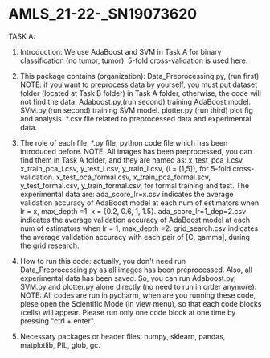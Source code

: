 # AMLS_21-22-_SN19073620
TASK A:

1. Introduction: 
We use AdaBoost and SVM in Task A for binary classification (no tumor, tumor). 5-fold cross-validation is used here. 

2. This package contains (organization): 
Data_Preprocessing.py, (run first)  NOTE: if you want to preprocess data by yourself, you must put dataset folder
(located at Task B folder) in Task A folder, otherwise, the code will not find the data.
Adaboost.py,(run second) training AdaBoost model.
SVM.py,(run second) training SVM model.
plotter.py (run third) plot fig and analysis.
*.csv file related to preprocessed data and experimental data.

3. The role of each file:
*.py file, python code file which has been introduced before.
NOTE: All images has been preprocessed, you can find them in Task A folder, and they are named as: 
x_test_pca_i.csv, x_train_pca_i.csv, y_test_i.csv, y_train_i.csv,  (i = [1,5]),  for 5-fold cross-validation.
x_test_pca_formal.csv, x_train_pca_formal.scv,  y_test_formal.csv, y_train_formal.csv,  for formal training and test.
The experimental data are:
ada_score_lr=x.csv  indicates the average validation accuracy of AdaBoost model at each num of estimators when lr = x, max_depth =1,
x = {0.2, 0.6, 1, 1.5}.
ada_score_lr=1_dep=2.csv indicates the average validation accuracy of AdaBoost model at each num of estimators when lr = 1, max_depth =2.
grid_search.csv  indicates the average validation accuracy with each pair of [C, gamma], during the grid research.


4. How to run this code:
actually, you don't need run Data_Preprocessing.py as all images has been preprocessed. Also, all experimental data has been saved.
So, you can run Adaboost.py, SVM.py and plotter.py alone directly (no need to run in order anymore). 
NOTE: All codes are run in pycharm, when are you running these code, plese open the Scientific Mode (in view menu), 
so that each code blocks (cells) will appear. Please run only one code block at one time by pressing "ctrl + enter".

5. Necessary packages or header files:
numpy, sklearn, pandas, matplotlib, PIL, glob, gc.










